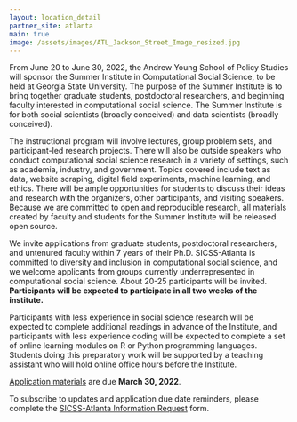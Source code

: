 ```yaml
---
layout: location_detail
partner_site: atlanta
main: true
image: /assets/images/ATL_Jackson_Street_Image_resized.jpg
---
```


From June 20 to June 30, 2022, the Andrew Young School of Policy Studies will sponsor the Summer Institute in Computational Social Science, to be held at Georgia State University. The purpose of the Summer Institute is to bring together graduate students, postdoctoral researchers, and beginning faculty interested in computational social science. The Summer Institute is for both social scientists (broadly conceived) and data scientists (broadly conceived).

The instructional program will involve lectures, group problem sets, and participant-led research projects. There will also be outside speakers who conduct computational social science research in a variety of settings, such as academia, industry, and government. Topics covered include text as data, website scraping, digital field experiments, machine learning, and ethics. There will be ample opportunities for students to discuss their ideas and research with the organizers, other participants, and visiting speakers. Because we are committed to open and reproducible research, all materials created by faculty and students for the Summer Institute will be released open source.

We invite applications from graduate students, postdoctoral researchers, and untenured faculty within 7 years of their Ph.D. SICSS-Atlanta is committed to diversity and inclusion in computational social science, and we welcome applicants from groups currently underrepresented in computational social science. About 20-25 participants will be invited. <strong>Participants will be expected to participate in all two weeks of the institute.</strong>

Participants with less experience in social science research will be expected to complete additional readings in advance of the Institute, and participants with less experience coding will be expected to complete a set of online learning modules on R or Python programming languages. Students doing this preparatory work will be supported by a teaching assistant who will hold online office hours before the Institute.

[Application materials](https://compsocialscience.github.io/summer-institute/2022/atlanta/apply) are due <strong>March 30, 2022</strong>.

To subscribe to updates and application due date reminders, please complete the [SICSS-Atlanta Information Request](https://forms.gle/tdTH2wHB5KAmJg149) form.
